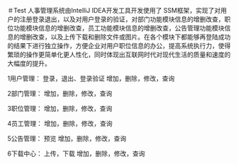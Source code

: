 ＃Test
人事管理系统由IntelliJ  IDEA开发工具开发使用了
SSM框架，实现了对用户的注册登录退出，以及对用户登录的验证，对部门功能模块信息的增删改查，职位功能模块信息的增删改查，员工功能模块信息的增删改查，公告管理功能模块信息的增删改查，以及上传下载和删除文件或图片。在各个模块下都能够再登陆成功的结果下进行独立操作，方便企业对用户职位信息的办公，提高系统执行力，使得繁琐的操作更简单化更人性化，同时体现出互联网时代对现代生活的质量和速度的大幅度的提升。

1用户管理：
登录，退出、登录验证
增加，删除，修改，查询

2部门管理：
增加，删除，修改，查询

3职位管理：
增加，删除，修改，查询

4员工管理：
增加，删除，修改，查询

5公告管理：
预览
增加，删除，修改，查询

6下载中心：
上传，下载
增加，删除，修改，查询
